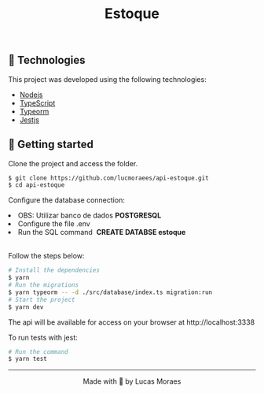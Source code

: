 <h1 align="center">
    Estoque
</h1>

<br>

## 🧪 Technologies
This project was developed using the following technologies:

- [Nodejs](https://nodejs.org)
- [TypeScript](https://www.typescriptlang.org/)
- [Typeorm](https://typeorm.io/)
- [Jestjs](https://jestjs.io.io/)


## 🚀 Getting started

Clone the project and access the folder.

```bash
$ git clone https://github.com/lucmoraees/api-estoque.git
$ cd api-estoque
```

Configure the database connection:
<br>
<li>OBS: Utilizar banco de dados <b>POSTGRESQL</b></li>
<li>Configure the file .env</li>
<li>Run the SQL command&nbsp;&nbsp;<b>CREATE DATABSE estoque</b></li>
<br>

Follow the steps below:
```bash
# Install the dependencies
$ yarn
# Run the migrations
$ yarn typeorm -- -d ./src/database/index.ts migration:run
# Start the project
$ yarn dev
```
The api will be available for access on your browser at http://localhost:3338

To run tests with jest:
```bash
# Run the command
$ yarn test
```

---

<p align="center">Made with 💜 by Lucas Moraes</p>
